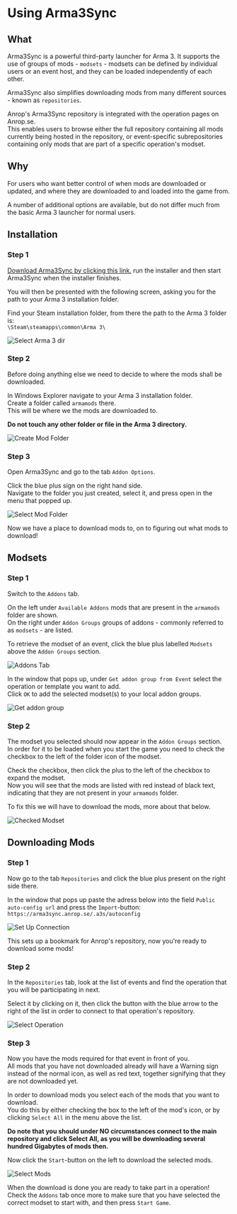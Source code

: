 # Using Arma3Sync

## What

Arma3Sync is a powerful third-party launcher for Arma 3. It supports the use of groups of mods - `modsets` - modsets can be defined by individual users or an event host, and they can be loaded independently of each other.

Arma3Sync also simplifies downloading mods from many different sources - known as `repositories`.

Anrop's Arma3Sync repository is integrated with the operation pages on Anrop.se.  
This enables users to browse either the full repository containing all mods currently being hosted in the repository, or event-specific subrepositories containing only mods that are part of a specific operation's modset.

## Why

For users who want better control of when mods are downloaded or updated, and where they are downloaded to and loaded into the game from.

A number of additional options are available, but do not differ much from the basic Arma 3 launcher for normal users.

## Installation

### Step 1

[Download Arma3Sync by clicking this link.](http://hosted.anrop.se/arma3sync.exe) run the installer and then start Arma3Sync when the installer finishes.

You will then be presented with the following screen, asking you for the path to your Arma 3 installation folder.

Find your Steam installation folder, from there the path to the Arma 3 folder is:  
`\Steam\steamapps\common\Arma 3\`

![Select Arma 3 dir](./assets/select_arma3_dir.png)

### Step 2

Before doing anything else we need to decide to where the mods shall be downloaded.

In Windows Explorer navigate to your Arma 3 installation folder.  
Create a folder called `armamods` there.   
This will be where we the mods are downloaded to.

**Do not touch any other folder or file in the Arma 3 directory.**

![Create Mod Folder](./assets/create_mod_folder.png)

### Step 3

Open Arma3Sync and go to the tab `Addon Options`.

Click the blue plus sign on the right hand side.  
Navigate to the folder you just created, select it, and press open in the menu that popped up.

![Select Mod Folder](./assets/select_mod_folder.png)

Now we have a place to download mods to, on to figuring out what mods to download!

## Modsets

### Step 1

Switch to the `Addons` tab.

On the left under `Available Addons` mods that are present in the `armamods` folder are shown.  
On the right under `Addon Groups` groups of addons - commonly referred to as `modsets` - are listed.

To retrieve the modset of an event, click the blue plus labelled `Modsets` above the `Addon Groups` section.

![Addons Tab](./assets/addons_tab.png)

In the window that pops up, under `Get addon group from Event` select the operation or template you want to add.  
Click `OK` to add the selected modset(s) to your local addon groups.

![Get addon group](./assets/get_addon_group.png)

### Step 2

The modset you selected should now appear in the `Addon Groups` section.  
In order for it to be loaded when you start the game you need to check the checkbox to the left of the folder icon of the modset.

Check the checkbox, then click the plus to the left of the checkbox to expand the modset.  
Now you will see that the mods are listed with red instead of black text, indicating that they are not present in your `armamods` folder.

To fix this we will have to download the mods, more about that below.

![Checked Modset](./assets/checked_modset.png)

## Downloading Mods

### Step 1

Now go to the tab `Repositories` and click the blue plus present on the right side there.

In the window that pops up paste the adress below into the field `Public auto-config url` and press the `Import`-button:  
```https://arma3sync.anrop.se/.a3s/autoconfig```

![Set Up Connection](./assets/set_up_connection.png)

This sets up a bookmark for Anrop's repository, now you're ready to download some mods!

### Step 2

In the `Repositories` tab, look at the list of events and find the operation that you will be participating in next.

Select it by clicking on it, then click the button with the blue arrow to the right of the list in order to connect to that operation's repository.

![Select Operation](./assets/select_operation.png)

### Step 3

Now you have the mods required for that event in front of you.  
All mods that you have not downloaded already will have a Warning sign instead of the normal icon, as well as red text, together signifying that they are not downloaded yet.

In order to download mods you select each of the mods that you want to download.  
You do this by either checking the box to the left of the mod's icon, or by clicking `Select All` in the menu above the list.

**Do note that you should under NO circumstances connect to the main repository and click Select All, as you will be downloading several hundred Gigabytes of mods then.**

Now click the `Start`-button on the left to download the selected mods.

![Select Mods](./assets/select_mods.png)

When the download is done you are ready to take part in a operation!  
Check the `Addons` tab once more to make sure that you have selected the correct modset to start with, and then press `Start Game`.

